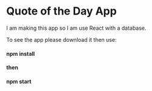 # Quote of the Day App

I am making this app so I am use React with a database.

To see the app please download it then use:
#### npm install
#### then
#### npm start

